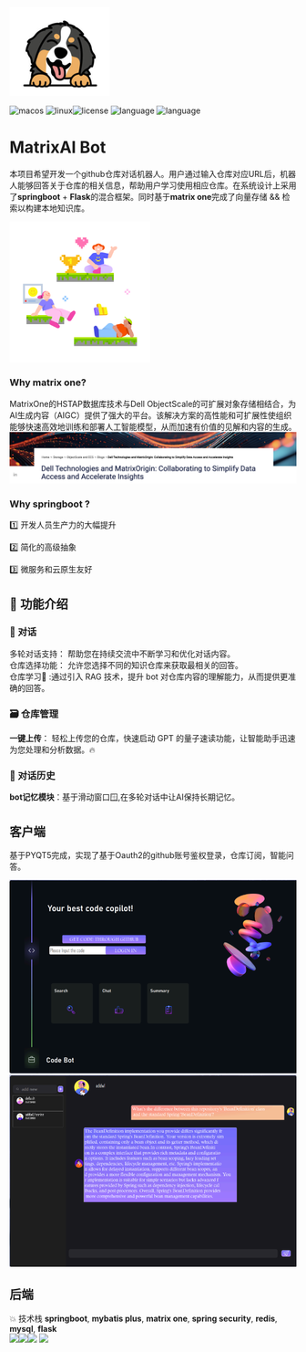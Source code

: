 <img src="./img/bobo.png" alt="8bit-gamepad" style="zoom:50%;" />

<img src="https://img.shields.io/badge/platform-MacOS-white.svg" alt="macos"/> <img src="https://img.shields.io/badge/platform-Linux-9cf.svg" alt="linux"/><img src="https://img.shields.io/badge/License-Apache%202.0-red.svg" alt="license"/> <img src="https://img.shields.io/badge/Language-Java-blue.svg" alt="language"/> <img src="https://img.shields.io/badge/Language-Python-green.svg" alt="language"/>
<br>

# MatrixAI Bot

本项目希望开发一个github仓库对话机器人。用户通过输入仓库对应URL后，机器人能够回答关于仓库的相关信息，帮助用户学习使用相应仓库。在系统设计上采用了**springboot** + **Flask**的混合框架。同时基于**matrix one**完成了向量存储 && 检索以构建本地知识库。

<img src="./img/2.png" alt="8bit-gamepad" style="zoom: 67%;" />

### Why matrix one?

MatrixOne的HSTAP数据库技术与Dell ObjectScale的可扩展对象存储相结合，为AI生成内容（AIGC）提供了强大的平台。该解决方案的高性能和可扩展性使组织能够快速高效地训练和部署人工智能模型，从而加速有价值的见解和内容的生成。![dellmatrix](./img/dellmatrix.png)



### Why springboot ?

:one: 开发人员生产力的大幅提升

:two: 简化的高级抽象

:three: 微服务和云原生友好



## 💪  功能介绍

### 💬 对话

多轮对话支持： 帮助您在持续交流中不断学习和优化对话内容。<br>
仓库选择功能： 允许您选择不同的知识仓库来获取最相关的回答。<br>
仓库学习:briefcase: :通过引入 RAG 技术，提升 bot 对仓库内容的理解能力，从而提供更准确的回答。

### :card_file_box: 仓库管理
**一键上传**： 轻松上传您的仓库，快速启动 GPT 的量子速读功能，让智能助手迅速为您处理和分析数据。:fire:<br>

### 📜 对话历史

**bot记忆模块**：基于滑动窗口🪟,在多轮对话中让AI保持长期记忆。

## 客户端
基于PYQT5完成，实现了基于Oauth2的github账号鉴权登录，仓库订阅，智能问答。

<img src="./img/front1.png" alt="8bit-gamepad" style="zoom: 80%;" />

<img src="./img/front2.png" alt="8bit-gamepad" style="zoom: 80%;" />

## 后端

💥 技术栈 **springboot**, **mybatis plus**, **matrix one**, **spring security**, **redis**, **mysql**, **flask** <br>
  <code><img width="10%" src="https://www.vectorlogo.zone/logos/java/java-ar21.svg"></code><img width="10%" src="https://www.vectorlogo.zone/logos/springio/springio-ar21.svg"><code><img width="10%" src="https://www.vectorlogo.zone/logos/mysql/mysql-ar21.svg"></code>  <code><img width="10%" src="https://www.vectorlogo.zone/logos/redis/redis-ar21.svg"></code>

